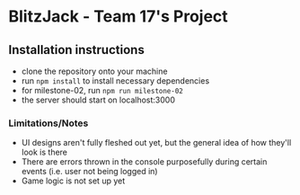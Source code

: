 # BlitzJack - Team 17's Project

## Installation instructions
- clone the repository onto your machine
- run `npm install` to install necessary dependencies
- for milestone-02, run `npm run milestone-02`
- the server should start on localhost:3000

### Limitations/Notes
- UI designs aren't fully fleshed out yet, but the general idea of how they'll look is there
- There are errors thrown in the console purposefully during certain events (i.e. user not being logged in)
- Game logic is not set up yet

